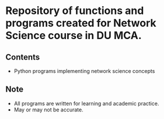 # Repository of functions and programs created for Network Science course in DU MCA.

## Contents
- Python programs implementing network science concepts

## Note
- All programs are written for learning and academic practice.
- May or may not be accurate.
